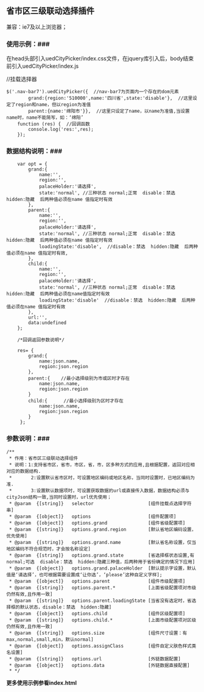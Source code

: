 ## 省市区三级联动选择插件 ##

兼容：ie7及以上浏览器；

### 使用示例：###
在head头部引入uedCityPicker/index.css文件，在jquery库引入后，body结束前引入uedCityPicker/index.js

   //挂载选择器

    $('.nav-bar7').uedCityPicker({  //nav-bar7为页面内一个存在的dom元素
            grand:{region:'510000',name:'四川省',state:'disable'},  //这里设定了region和name，但以region为准值
            parent:{name:'绵阳市'}},  //这里只设定了name，以name为准值,当设置name时，name不能简写，如：‘绵阳’
        function (res) {  //回调函数
            console.log('res:',res);
        });

### 数据结构说明：###

        var opt = {
            grand:{
                name:'',
                region:'',
                palaceHolder:'请选择',
                state:'normal', //三种状态 normal;正常  disable：禁选  hidden:隐藏  后两种值必须在name 值指定时有效
            },
            parent:{
                name:'',
                region:'',
                palaceHolder:'请选择',
                state:'normal', //三种状态 normal;正常  disable：禁选  hidden:隐藏  后两种值必须在name 值指定时有效
                loadingState:'disable',  //disable：禁选  hidden:隐藏  后两种值必须在name 值指定时有效,
            },
            child:{
                name:'',
                region:'',
                palaceHolder:'请选择',
                state:'normal', //三种状态 normal;正常  disable：禁选  hidden:隐藏  后两种值必须在name值指定时有效
                loadingState:'disable'  //disable：禁选  hidden:隐藏  后两种值必须在name 值指定时有效
            },
            url:'',
            data:undefined
        };

        /*回调返回参数说明*/

        res= {
            grand:{
                name:json.name,
                region:json.region
            },
            parent:{    //最小选择级别为市或区时才存在
                name:json.name,
                region:json.region
            }
            child:{      //最小选择级别为区时才存在
                name:json.name,
                region:json.region
            }
         };
### 参数说明：###

    /**
     * 作用：省市区三级联动选择组件
     * 说明：1:支持省市区，省市，市区，省，市，区多种方式的应用,且根据配置，返回对应相对应的数据结构.
     *       2:设置默认省市区时，可设置地区编码或地区名称，当同时设置时，已地区编码为准.
     *       3:设置默认数据项时，可设置获取数据的url或直接传入数据，数据结构必须与cityJson结构一致,当同时设置时，url优先使用；
     * @param  {[string]}   selector                    [组件挂载点选择字符串]
     * @param  {[object]}   options                     [组件配置项]
     * @param  {[object]}   options.grand               [组件省级配置项]
     * @param  {[string]}   options.grand.region        [默认省地区编码设置，优先使用]
     * @param  {[string]}   options.grand.name          [默认省名称设置，仅当地区编码不符合规范时，才会按名称设定]
     * @param  {[string]}   options.grand.state         [省选择框状态设置,有normal;可选  disable：禁选  hidden:隐藏三种值，后两种用于省份确定的情况下应用]
     * @param  {[object]}   options.grand.palaceHolder  [默认提示字设置，默认值是‘请选择’，也可根据需要设置成‘让你选’，‘please’这种自定义字样];
     * @param  {[object]}   options.parent              [组件市级配置项]
     * @param  {[string]}   options.parent.*            [上面省级配置项对市级仍然有效,且作用一致]
     * @param  {[string]}   options.parent.loadingState [当省没有选定时，省选择框的默认状态，disable：禁选  hidden:隐藏]
     * @param  {[object]}   options.child               [组件区级配置项]
     * @param  {[string]}   options.child.*             [上面市级配置项对区级仍然有效,且作用一致]
     * @param  {[string]}   options.size                [组件尺寸设置：有max,normal,small,min，默认normal]
     * @param  {[object]}   options.assignClass         [组件自定义肤色样式类名设置]
     * @param  {[string]}   options.url                 [外链数据配置]
     * @param  {[object]}   options.data                [外链数据直接配置]
     * */


**更多使用示例参看index.html**